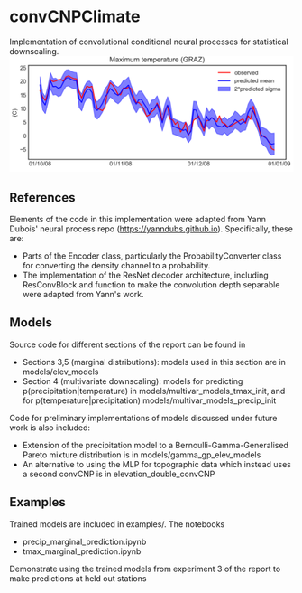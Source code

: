 # convCNPClimate
Implementation of convolutional conditional neural processes for statistical downscaling. 
![alt text](graz_tmax.png)

## References
Elements of the code in this implementation were adapted from Yann Dubois' neural process repo (https://yanndubs.github.io). Specifically, these are:
- Parts of the Encoder class, particularly the ProbabilityConverter class for converting the density channel to a probability.
- The implementation of the ResNet decoder architecture, including ResConvBlock and function to make the convolution depth separable were adapted from Yann's work.

## Models
Source code for different sections of the report can be found in
- Sections 3,5 (marginal distributions): models used in this section are in models/elev_models
- Section 4 (multivariate downscaling): models for predicting p(precipitation|temperature) in models/multivar_models_tmax_init, and for p(temperature|precipitation) models/multivar_models_precip_init

Code for preliminary implementations of models discussed under future work is also included:
- Extension of the precipitation model to a Bernoulli-Gamma-Generalised Pareto mixture distribution is in models/gamma_gp_elev_models
- An alternative to using the MLP for topographic data which instead uses a second convCNP is in elevation_double_convCNP
## Examples
Trained models are included in examples/. The notebooks
- precip_marginal_prediction.ipynb
- tmax_marginal_prediction.ipynb

Demonstrate using the trained models from experiment 3 of the report to make predictions at held out stations
